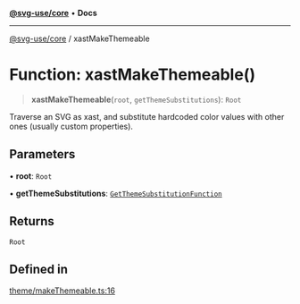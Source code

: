 [**@svg-use/core**](../README.md) • **Docs**

---

[@svg-use/core](../README.md) / xastMakeThemeable

# Function: xastMakeThemeable()

> **xastMakeThemeable**(`root`, `getThemeSubstitutions`): `Root`

Traverse an SVG as xast, and substitute hardcoded color values with other ones
(usually custom properties).

## Parameters

• **root**: `Root`

• **getThemeSubstitutions**:
[`GetThemeSubstitutionFunction`](../type-aliases/GetThemeSubstitutionFunction.md)

## Returns

`Root`

## Defined in

[theme/makeThemeable.ts:16](https://github.com/fpapado/svg-use/blob/585a805df232df52047b5d894dcd94635b4f932c/packages/core/src/theme/makeThemeable.ts#L16)
